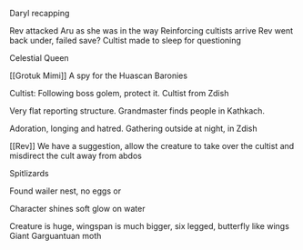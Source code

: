 Daryl recapping

Rev attacked Aru as she was in the way
Reinforcing cultists arrive
Rev went back under, failed save?
Cultist made to sleep for questioning

Celestial Queen

[[Grotuk Mimi]]
	A spy for the Huascan Baronies

Cultist: Following boss golem, protect it.
Cultist from Zdish

Very flat reporting structure.
Grandmaster finds people in Kathkach. 

Adoration, longing and hatred. 
Gathering outside at night, in Zdish

[[Rev]]
We have a suggestion, allow the creature to take over the cultist and misdirect the cult away from abdos

Spitlizards


Found wailer nest, no eggs or 

Character shines soft glow on water

Creature is huge, wingspan is much bigger, six legged, butterfly like wings
Giant Garguantuan moth






